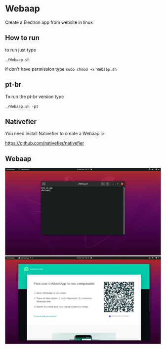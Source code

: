 # Webaap
Create a Electron app from website in linux

## How to run 
 
to run just type

`./Webaap.sh`

if don't have permission type
`sudo chmod +x Webaap.sh`

## pt-br 

To run the pt-br version type

`./Webaap.sh -pt`

## Nativefier

You need install Nativefier to create a Webaap :>

https://github.com/nativefier/nativefier

## Webaap

![image](assets/screenshot1.png)
![image](assets/screenshot2.png)


